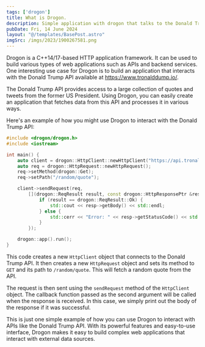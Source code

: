 ```yaml
---
tags: ['drogon']
title: What is Drogon.
description: Simple application with drogon that talks to the Donald Trump API.
pubDate: Fri, 14 June 2024
layout: "@/templates/BasePost.astro"
imgSrc: /imgs/2023/1900267581.png
---
```


Drogon is a C++14/17-based HTTP application framework. It can be used to build various types of web applications such as APIs and backend services. One interesting use case for Drogon is to build an application that interacts with the Donald Trump API available at https://www.tronalddump.io/.

The Donald Trump API provides access to a large collection of quotes and tweets from the former US President. Using Drogon, you can easily create an application that fetches data from this API and processes it in various ways.

Here's an example of how you might use Drogon to interact with the Donald Trump API:

```cpp
#include <drogon/drogon.h>
#include <iostream>

int main() {
    auto client = drogon::HttpClient::newHttpClient("https://api.tronalddump.io");
    auto req = drogon::HttpRequest::newHttpRequest();
    req->setMethod(drogon::Get);
    req->setPath("/random/quote");

    client->sendRequest(req,
        [](drogon::ReqResult result, const drogon::HttpResponsePtr &resp) {
            if (result == drogon::ReqResult::Ok) {
                std::cout << resp->getBody() << std::endl;
            } else {
                std::cerr << "Error: " << resp->getStatusCode() << std::endl;
            }
        });

    drogon::app().run();
}
```

This code creates a new `HttpClient` object that connects to the Donald Trump API. It then creates a new `HttpRequest` object and sets its method to `GET` and its path to `/random/quote`. This will fetch a random quote from the API.

The request is then sent using the `sendRequest` method of the `HttpClient` object. The callback function passed as the second argument will be called when the response is received. In this case, we simply print out the body of the response if it was successful.

This is just one simple example of how you can use Drogon to interact with APIs like the Donald Trump API. With its powerful features and easy-to-use interface, Drogon makes it easy to build complex web applications that interact with external data sources.